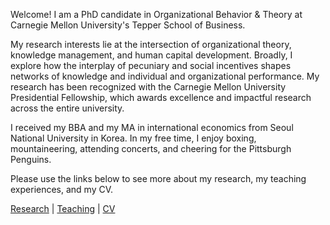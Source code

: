 Welcome! I am a PhD candidate in Organizational Behavior & Theory at Carnegie Mellon University's Tepper School of Business.

My research interests lie at the intersection of organizational theory, knowledge management, and human capital development. Broadly, I explore how the interplay of pecuniary and social incentives shapes networks of knowledge and individual and organizational performance. My research has been recognized with the Carnegie Mellon University Presidential Fellowship, which awards excellence and impactful research across the entire university.

I received my BBA and my MA in international economics from Seoul National University in Korea. In my free time, I enjoy boxing, mountaineering, attending concerts, and cheering for the Pittsburgh Penguins.

Please use the links below to see more about my research, my teaching experiences, and my CV.

[Research](./research.html) | [Teaching](./teaching.html) | [CV](./CV.html)  
